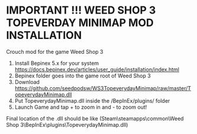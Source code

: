 # IMPORTANT !!! WEED SHOP 3 TOPEVERDAY MINIMAP MOD INSTALLATION
Crouch mod for the game Weed Shop 3

1. Install Bepinex 5.x for your system https://docs.bepinex.dev/articles/user_guide/installation/index.html
2. Bepinex folder goes into the game root of Weed Shop 3
3. Download https://github.com/seedpodsw/WS3TopeverydayMinimap/raw/master/TopeverydayMinimap.dll
4. Put TopeverydayMinimap.dll inside the /BepInEx/plugins/ folder
5. Launch Game and tap + to zoom in and - to zoom out!

Final location of the .dll should be like (Steam\steamapps\common\Weed Shop 3\BepInEx\plugins\TopeverydayMinimap.dll)
